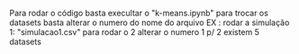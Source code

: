 Para rodar o código basta execultar o "k-means.ipynb"
para trocar os datasets basta alterar o numero do nome do arquivo
EX : rodar a simulação 1: "simulacao1.csv" para rodar o 2 alterar o numero 1 p/ 2 
existem 5 datasets
